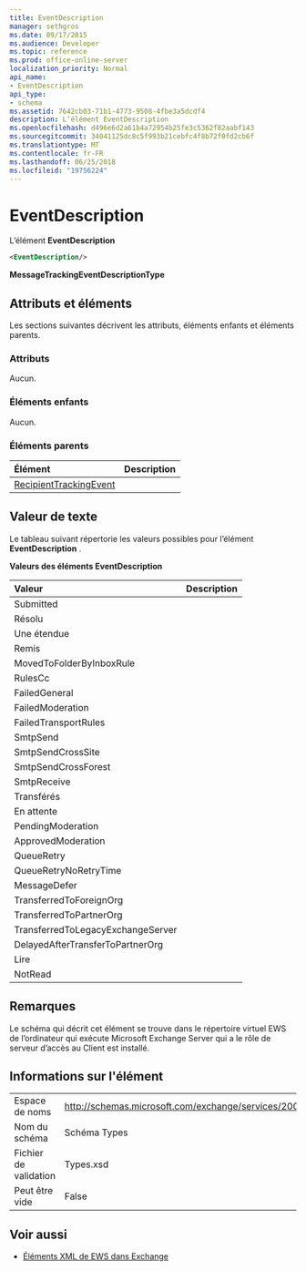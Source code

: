 ```yaml
---
title: EventDescription
manager: sethgros
ms.date: 09/17/2015
ms.audience: Developer
ms.topic: reference
ms.prod: office-online-server
localization_priority: Normal
api_name:
- EventDescription
api_type:
- schema
ms.assetid: 7642cb03-71b1-4773-9508-4fbe3a5dcdf4
description: L’élément EventDescription
ms.openlocfilehash: d496e6d2a61b4a72954b25fe3c5362f82aabf143
ms.sourcegitcommit: 34041125dc8c5f993b21cebfc4f8b72f0fd2cb6f
ms.translationtype: MT
ms.contentlocale: fr-FR
ms.lasthandoff: 06/25/2018
ms.locfileid: "19756224"
---
```

# <a name="eventdescription"></a>EventDescription

L’élément **EventDescription** 
  
```xml
<EventDescription/>
```

 **MessageTrackingEventDescriptionType**
## <a name="attributes-and-elements"></a>Attributs et éléments

Les sections suivantes décrivent les attributs, éléments enfants et éléments parents.
  
### <a name="attributes"></a>Attributs

Aucun.
  
### <a name="child-elements"></a>Éléments enfants

Aucun.
  
### <a name="parent-elements"></a>Éléments parents

|**Élément**|**Description**|
|:-----|:-----|
|[RecipientTrackingEvent](recipienttrackingevent.md) <br/> ||
   
## <a name="text-value"></a>Valeur de texte

Le tableau suivant répertorie les valeurs possibles pour l’élément **EventDescription** . 
  
**Valeurs des éléments EventDescription**

|**Valeur**|**Description**|
|:-----|:-----|
|Submitted  <br/> ||
|Résolu  <br/> ||
|Une étendue  <br/> ||
|Remis  <br/> ||
|MovedToFolderByInboxRule  <br/> ||
|RulesCc  <br/> ||
|FailedGeneral  <br/> ||
|FailedModeration  <br/> ||
|FailedTransportRules  <br/> ||
|SmtpSend  <br/> ||
|SmtpSendCrossSite  <br/> ||
|SmtpSendCrossForest  <br/> ||
|SmtpReceive  <br/> ||
|Transférés  <br/> ||
|En attente  <br/> ||
|PendingModeration  <br/> ||
|ApprovedModeration  <br/> ||
|QueueRetry  <br/> ||
|QueueRetryNoRetryTime  <br/> ||
|MessageDefer  <br/> ||
|TransferredToForeignOrg  <br/> ||
|TransferredToPartnerOrg  <br/> ||
|TransferredToLegacyExchangeServer  <br/> ||
|DelayedAfterTransferToPartnerOrg  <br/> ||
|Lire  <br/> ||
|NotRead  <br/> ||
   
## <a name="remarks"></a>Remarques

Le schéma qui décrit cet élément se trouve dans le répertoire virtuel EWS de l’ordinateur qui exécute Microsoft Exchange Server qui a le rôle de serveur d’accès au Client est installé.
  
## <a name="element-information"></a>Informations sur l'élément

|||
|:-----|:-----|
|Espace de noms  <br/> |http://schemas.microsoft.com/exchange/services/2006/types  <br/> |
|Nom du schéma  <br/> |Schéma Types  <br/> |
|Fichier de validation  <br/> |Types.xsd  <br/> |
|Peut être vide  <br/> |False  <br/> |
   
## <a name="see-also"></a>Voir aussi



- [Éléments XML de EWS dans Exchange](ews-xml-elements-in-exchange.md)

